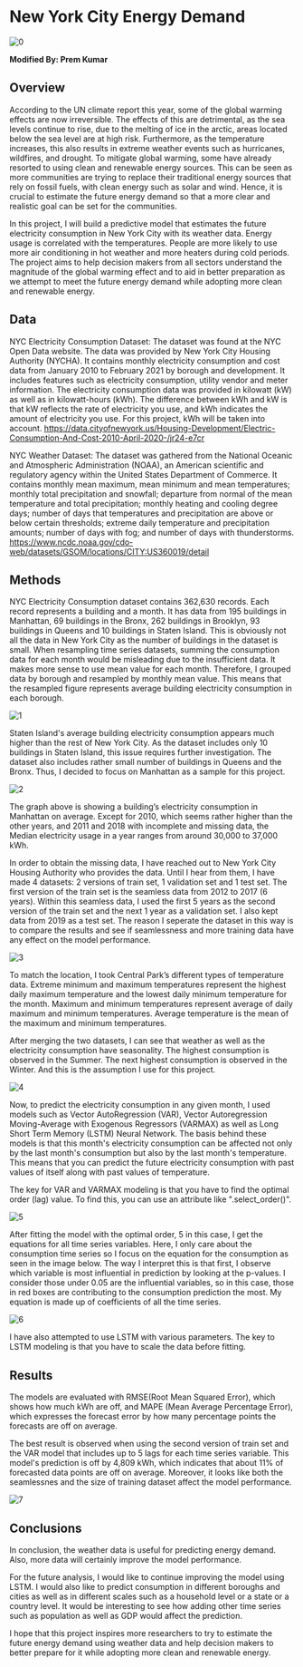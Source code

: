 # New York City Energy Demand

![0](solar.jpg)


**Modified By: Prem Kumar**



## Overview 

According to the UN climate report this year, some of the global warming effects are now irreversible. The effects of this are detrimental, as the sea levels continue to rise, due to the melting of ice in the arctic, areas located below the sea level are at high risk. Furthermore, as the temperature increases, this also results in extreme weather events such as hurricanes, wildfires, and drought. To mitigate global warming, some have already resorted to using clean and renewable energy sources. This can be seen as more communities are trying to replace their traditional energy sources that rely on fossil fuels, with clean energy such as solar and wind. Hence, it is crucial to estimate the future energy demand so that a more clear and realistic goal can be set for the communities.

In this project, I will build a predictive model that estimates the future electricity consumption in New York City with its weather data. Energy usage is correlated with the temperatures. People are more likely to use more air conditioning in hot weather and more heaters during cold periods. The project aims to help decision makers from all sectors understand the magnitude of the global warming effect and to aid in better preparation as we attempt to meet the future energy demand while adopting more clean and renewable energy.


## Data

NYC Electricity Consumption Dataset: The dataset was found at the NYC Open Data website. The data was provided by New York City Housing Authority (NYCHA). It contains monthly electricity consumption and cost data from January 2010 to February 2021 by borough and development. It includes features such as electricity consumption, utility vendor and meter information. The electricity consumption data was provided in kilowatt (kW) as well as in kilowatt-hours (kWh). The difference between kWh and kW is that kW reflects the rate of electricity you use, and kWh indicates the amount of electricity you use. For this project, kWh will be taken into account. https://data.cityofnewyork.us/Housing-Development/Electric-Consumption-And-Cost-2010-April-2020-/jr24-e7cr

NYC Weather Dataset: The dataset was gathered from the National Oceanic and Atmospheric Administration (NOAA), an American scientific and regulatory agency within the United States Department of Commerce. It contains monthly mean maximum, mean minimum and mean temperatures; monthly total precipitation and snowfall; departure from normal of the mean temperature and total precipitation; monthly heating and cooling degree days; number of days that temperatures and precipitation are above or below certain thresholds; extreme daily temperature and precipitation amounts; number of days with fog; and number of days with thunderstorms. https://www.ncdc.noaa.gov/cdo-web/datasets/GSOM/locations/CITY:US360019/detail


## Methods

NYC Electricity Consumption dataset contains 362,630 records. Each record represents a building and a month. It has data from 195 buildings in Manhattan, 69 buildings in the Bronx, 262 buildings in Brooklyn, 93 buildings in Queens and 10 buildings in Staten Island. This is obviously not all the data in New York City as the number of buildings in the dataset is small. When resampling time series datasets, summing the consumption data for each month would be misleading due to the insufficient data. It makes more sense to use mean value for each month. Therefore, I grouped data by borough and resampled by monthly mean value. This means that the resampled figure represents average building electricity consumption in each borough.

![1](boroughs.png)

Staten Island's average building electricity consumption appears much higher than the rest of New York City. As the dataset includes only 10 buildings in Staten Island, this issue requires further investigation. The dataset also includes rather small number of buildings in Queens and the Bronx. Thus, I decided to focus on Manhattan as a sample for this project. 

![2](consumption.png)

The graph above is showing a building’s electricity consumption in Manhattan on average. Except for 2010, which seems rather higher than the other years, and 2011 and 2018 with incomplete and missing data, the Median electricity usage in a year ranges from around 30,000 to 37,000 kWh.

In order to obtain the missing data, I have reached out to New York City Housing Authority who provides the data. Until I hear from them, I have made 4 datasets: 2 versions of train set, 1 validation set and 1 test set. The first version of the train set is the seamless data from 2012 to 2017 (6 years). Within this seamless data, I used the first 5 years as the second version of the train set and the next 1 year as a validation set. I also kept data from 2019 as a test set. The reason I seperate the dataset in this way is to compare the results and see if seamlessness and more training data have any effect on the model performance.

![3](split.png)

To match the location, I took Central Park’s different types of temperature data. Extreme minimum and maximum temperatures represent the highest daily maximum temperature and the lowest daily minimum temperature for the month. Maximum and minimum temperatures represent average of daily maximum and minimum temperatures. Average temperature is the mean of the maximum and minimum temperatures. 

After merging the two datasets, I can see that weather as well as the electricity consumption have seasonality. The highest consumption is observed in the Summer. The next highest consumption is observed in the Winter. And this is the assumption I use for this project. 

![4](sonality.png)

Now, to predict the electricity consumption in any given month, I used models such as Vector AutoRegression (VAR), Vector Autoregression Moving-Average with Exogenous Regressors (VARMAX) as well as Long Short Term Memory (LSTM) Neural Network. The basis behind these models is that this month's electricity consumption can be affected not only by the last month's consumption but also by the last month's temperature. This means that you can predict the future electricity consumption with past values of itself along with past values of temperature. 

The key for VAR and VARMAX modeling is that you have to find the optimal order (lag) value. To find this, you can use an attribute like ".select_order()".

![5](lag.png)

After fitting the model with the optimal order, 5 in this case, I get the equations for all time series variables. Here, I only care about the consumption time series so I focus on the equation for the consumption as seen in the image below. The way I interpret this is that first, I observe which variable is most influential in prediction by looking at the p-values. I consider those under 0.05 are the influential variables, so in this case, those in red boxes are contributing to the consumption prediction the most. My equation is made up of coefficients of all the time series. 

![6](equation.png)

I have also attempted to use LSTM with various parameters. The key to LSTM modeling is that you have to scale the data before fitting. 


## Results

The models are evaluated with RMSE(Root Mean Squared Error), which shows how much kWh are off, and MAPE (Mean Average Percentage Error), which expresses the forecast error by how many percentage points the forecasts are off on average.

The best result is observed when using the second version of train set and the VAR model that includes up to 5 lags for each time series variable. This model's prediction is off by 4,809 kWh, which indicates that about 11% of forecasted data points are off on average. Moreover, it looks like both the seamlessnes and the size of training dataset affect the model performance. 

![7](result.png)


## Conclusions

In conclusion, the weather data is useful for predicting energy demand. Also, more data will certainly improve the model performance. 

For the future analysis, I would like to continue improving the model using LSTM. I would also like to predict consumption in different boroughs and cities as well as in different scales such as a household level or a state or a country level. It would be interesting to see how adding other time series such as population as well as GDP would affect the prediction. 

I hope that this project inspires more researchers to try to estimate the future energy demand using weather data and help decision makers to better prepare for it while adopting more clean and renewable energy.














